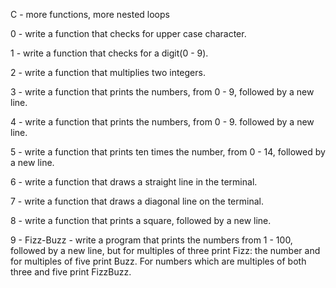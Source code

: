 C - more functions, more nested loops

0 - write a function that checks for upper case character.

1 - write a function that checks for a digit(0 - 9).

2 - write a function that multiplies two integers.

3 - write a function that prints the numbers, from 0 - 9, followed by a new line.

4 - write a function that prints the numbers, from 0 - 9. followed by a new line.

5 - write a function that prints ten times the number, from 0 - 14, followed by a new line.

6 - write a function that draws a straight line in the terminal.

7 - write a function that draws a diagonal line on the terminal.

8 - write a function that prints a square, followed by a new line.

9 - Fizz-Buzz - write a program that prints the numbers from 1 - 100, followed by a new line, but for multiples of three print Fizz: the number and for multiples of five print Buzz. For numbers which are multiples of both three and five print FizzBuzz.


